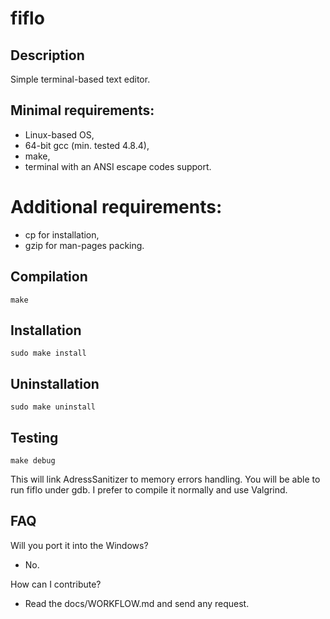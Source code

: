 # fiflo

## Description
Simple terminal-based text editor.

## Minimal requirements:
- Linux-based OS,
- 64-bit gcc (min. tested 4.8.4),
- make,
- terminal with an ANSI escape codes support.

# Additional requirements:
- cp for installation,
- gzip for man-pages packing.

## Compilation
```
make
```

## Installation
```
sudo make install
```

## Uninstallation
```
sudo make uninstall
```

## Testing
```
make debug
```
This will link AdressSanitizer to memory errors handling. You will be able to
run fiflo under gdb. I prefer to compile it normally and use Valgrind.

## FAQ
Will you port it into the Windows?
- No.

How can I contribute?
- Read the docs/WORKFLOW.md and send any request.
